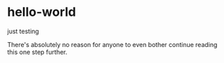 # hello-world
just testing

There's absolutely no reason for anyone to even bother continue reading this one step further.
